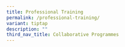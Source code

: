 ```yaml
---
title: Professional Training
permalink: /professional-training/
variant: tiptap
description: ""
third_nav_title: Collaborative Programmes
---
```

